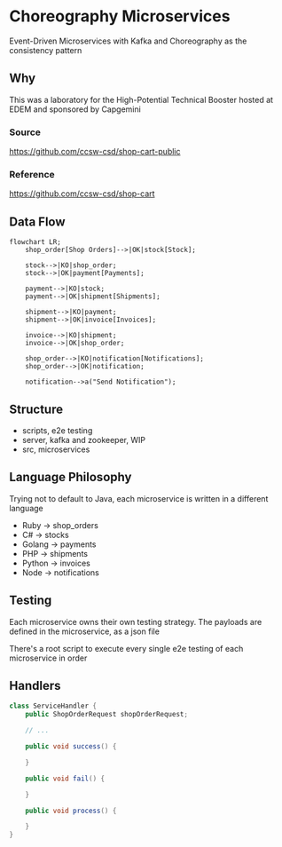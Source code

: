 # Choreography Microservices

Event-Driven Microservices with Kafka and Choreography as the consistency pattern

## Why

This was a laboratory for the High-Potential Technical Booster hosted at EDEM and sponsored by Capgemini

### Source

https://github.com/ccsw-csd/shop-cart-public

### Reference

https://github.com/ccsw-csd/shop-cart

## Data Flow

```mermaid
flowchart LR;
    shop_order[Shop Orders]-->|OK|stock[Stock];

    stock-->|KO|shop_order;
    stock-->|OK|payment[Payments];

    payment-->|KO|stock;
    payment-->|OK|shipment[Shipments];

    shipment-->|KO|payment;
    shipment-->|OK|invoice[Invoices];

    invoice-->|KO|shipment;
    invoice-->|OK|shop_order;

    shop_order-->|KO|notification[Notifications];
    shop_order-->|OK|notification;

    notification-->a("Send Notification");
```

## Structure

- scripts, e2e testing
- server, kafka and zookeeper, WIP
- src, microservices

## Language Philosophy

Trying not to default to Java, each microservice is written in a different language

- Ruby -> shop_orders
- C# -> stocks
- Golang -> payments
- PHP -> shipments
- Python -> invoices
- Node -> notifications

## Testing

Each microservice owns their own testing strategy.
The payloads are defined in the microservice, as a json file

There's a root script to execute every single e2e testing of each microservice in order

## Handlers

```java
class ServiceHandler {
    public ShopOrderRequest shopOrderRequest;

    // ...

    public void success() {

    }

    public void fail() {

    }

    public void process() {

    }
}
```

